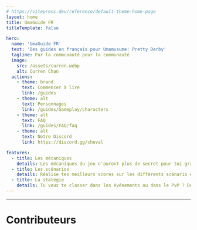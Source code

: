 ```yaml
---
# https://vitepress.dev/reference/default-theme-home-page
layout: home
title: UmaGuide FR
titleTemplate: false

hero:
  name: 'UmaGuide FR'
  text: 'Des guides en français pour Umamusume: Pretty Derby'
  tagline: Par la communauté pour la communauté
  image:
    src: /assets/curren.webp
    alt: Curren Chan
  actions:
    - theme: brand
      text: Commencer à lire
      link: /guides
    - theme: alt
      text: Personnages
      link: /guides/Gameplay/characters
    - theme: alt
      text: FAQ
      link: /guides/FAQ/faq
    - theme: alt
      text: Notre Discord
      link: https://discord.gg/cheval

features:
  - title: Les mécaniques
    details: Les mécaniques du jeu n'auront plus de secret pour toi grâce à ces explications
  - title: Les scénarios
    details: Réalise tes meilleurs scores sur les différents scénario en suivant ces conseils
  - title: La statégie
    details: Tu veux te classer dans les événements ou dans le PvP ? Deviens un véritable statège
---
```


---

# Contributeurs

<VPTeamMembersList></VPTeamMembersList>
